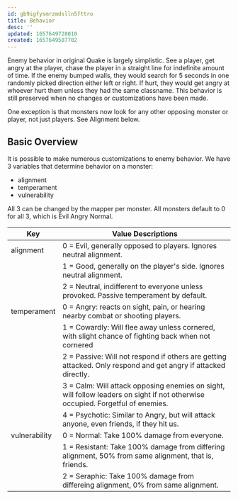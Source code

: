 ```yaml
---
id: gb9igfysmrzmdslln5fttro
title: Behavior
desc: ''
updated: 1657649728010
created: 1657649587702
---
```

Enemy behavior in original Quake is largely simplistic.  See a player, get
angry at the player, chase the player in a straight line for indefinite amount
of time.  If the enemy bumped walls, they would search for 5 seconds in one
randomly picked direction either left or right.  If hurt, they would get angry
at whoever hurt them unless they had the same classname.  This behavior is
still preserved when no changes or customizations have been made.

One exception is that monsters now look for any other opposing monster or 
player, not just players.  See Alignment below.

## Basic Overview
It is possible to make numerous customizations to enemy behavior.  We have 3
variables that determine behavior on a monster:

* alignment
* temperament
* vulnerability

All 3 can be changed by the mapper per monster.
All monsters default to 0 for all 3, which is Evil Angry Normal.

|Key|Value Descriptions|
|---|---|
|alignment|0 = Evil, generally opposed to players.  Ignores neutral alignment.
||1 = Good, generally on the player's side.  Ignores neutral alignment.
||2 = Neutral, indifferent to everyone unless provoked.  Passive temperament by default.
|temperament|0 = Angry: reacts on sight, pain, or hearing nearby combat or shooting players.
||1 = Cowardly: Will flee away unless cornered, with slight chance of fighting back when not cornered
||2 = Passive: Will not respond if others are getting attacked.  Only respond and get angry if attacked directly.
||3 = Calm: Will attack opposing enemies on sight, will follow leaders on sight if not otherwise occupied. Forgetful of enemies.
||4 = Psychotic: Similar to Angry, but will attack anyone, even friends, if they hit us.
|vulnerability|0 = Normal: Take 100% damage from everyone.
||1 = Resistant: Take 100% damage from differing alignment, 50% from same alignment, that is, friends.
||2 = Seraphic: Take 100% damage from differeing alignment, 0% from same alignment.